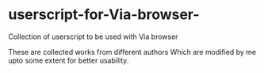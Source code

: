 # userscript-for-Via-browser-
Collection of userscript to be used with Via browser
 
These are collected works from different authors 
Which are modified by me upto some extent for better usability.
